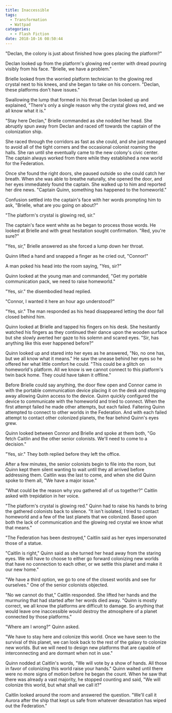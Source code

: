 ```yaml
---
title: Inaccessible
tags:
  - Transformation
  - Wattpad
categories:
  - - Flash Fiction
date: 2018-10-16 08:50:44
---
```


"Declan, the colony is just about finished how goes placing the platform?"

Declan looked up from the platform's glowing red center with dread pouring visibly from his face.  "Brielle, we have a problem."

Brielle looked from the worried platform technician to the glowing red crystal next to his knees, and she began to take on his concern.  "Declan, these platforms don't have issues."

Swallowing the lump that formed in his throat Declan looked up and explained, "There's only a single reason why the crystal glows red, and we all know what it is."

"Stay here Declan,"  Brielle commanded as she nodded her head.<!-- more -->  She abruptly spun away from Declan and raced off towards the captain of the colonization ship.  

She raced through the corridors as fast as she could, and she just managed to avoid all of the tight corners and the occasional colonist roaming the halls.  She ran until she eventually came to the new colony's civic center.  The captain always worked from there while they established a new world for the Federation. 

Once she found the right doors, she paused outside so she could catch her breath.  When she was able to breathe naturally, she opened the door, and her eyes immediately found the captain.  She walked up to him and reported her dire news.  "Captain Quinn, something has happened to the homeworld."

Confusion settled into the captain's face with her words prompting him to ask, "Brielle, what are you going on about?"

"The platform's crystal is glowing red, sir."

The captain's face went white as he began to process those words.  He looked at Brielle and with great hesitation sought confirmation.  "Red, you're sure?"

"Yes, sir,"  Brielle answered as she forced a lump down her throat.

Quinn lifted a hand and snapped a finger as he cried out, "Connor!"

A man poked his head into the room saying, "Yes, sir?"

Quinn looked at the young man and commanded, "Get my portable communication pack, we need to raise homeworld."

"Yes, sir."  the disembodied head replied.

"Connor, I wanted it here an hour ago understood?"

"Yes, sir."  The man responded as his head disappeared letting the door fall closed behind him.

Quinn looked at Brielle and tapped his fingers on his desk.  She hesitantly watched his fingers as they continued their dance upon the wooden surface but she slowly averted her gaze to his solemn and scared eyes.  "Sir, has anything like this ever happened before?"

Quinn looked up and stared into her eyes as he answered, "No, no one has, but we all know what it means."  He saw the unease behind her eyes so he offered her what little comfort he could.  "This could be a glitch on homeworld's platform.  All we know is we cannot connect to this platform's twin back home.  They could have taken it offline."

Before Brielle could say anything, the door flew open and Connor came in with the portable communication device placing it on the desk and stepping away allowing Quinn access to the device.  Quinn quickly configured the device to communicate with the homeworld and tried to connect.  When the first attempt failed he made other attempts, but each failed.  Faltering Quinn attempted to connect to other worlds in the Federation.  And with each failed attempt to contact other colonized planets, the fear behind Quinn's eyes grew.

Quinn looked between Connor and Brielle and spoke at them both, "Go fetch Caitlin and the other senior colonists.  We'll need to come to a decision."

"Yes, sir."  They both replied before they left the office.

After a few minutes, the senior colonists begin to file into the room, but Quinn kept them silent wanting to wait until they all arrived before addressing them.  Caitlin was the last to come, and when she did Quinn spoke to them all, "We have a major issue."

"What could be the reason why you gathered all of us together?"  Caitlin asked with trepidation in her voice.

"The platform's crystal is glowing red."  Quinn had to raise his hands to bring the gathered colonists back to silence.  "It isn't isolated, I tried to contact homeworld and a few of the last planets that we colonized.  Based upon both the lack of communication and the glowing red crystal we know what that means."

"The Federation has been destroyed,"  Caitlin said as her eyes impersonated those of a statue.

"Caitlin is right," Quinn said as she turned her head away from the staring eyes.  We will have to choose to either go forward colonizing new worlds that have no connection to each other, or we settle this planet and make it our new home."

"We have a third option, we go to one of the closest worlds and see for ourselves."  One of the senior colonists objected. 

"No we cannot do that,"  Caitlin responded.  She lifted her hands and the murmuring that had started after her words died away.  "Quinn is mostly correct, we all know the platforms are difficult to damage.  So anything that would leave one inaccessible would destroy the atmosphere of a planet connected by those platforms."

"Where am I wrong?"  Quinn asked.

"We have to stay here and colonize this world.  Once we have seen to the survival of this planet, we can look back to the rest of the galaxy to colonize new worlds.  But we will need to design new platforms that are capable of interconnecting and are dormant when not in use."

Quinn nodded at Caitlin's words, "We will vote by a show of hands.  All those in favor of colonizing this world raise your hands."  Quinn waited until there were no more signs of motion before he began the count.  When he saw that there was already a vast majority, he stopped counting and said, "We will colonize this world, but what shall we call it?"

Caitlin looked around the room and answered the question.  "We'll call it Aurora after the ship that kept us safe from whatever devastation has wiped out the Federation."